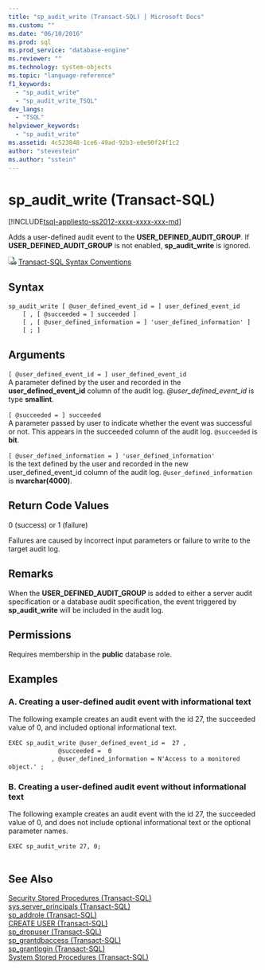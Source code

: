 ```yaml
---
title: "sp_audit_write (Transact-SQL) | Microsoft Docs"
ms.custom: ""
ms.date: "06/10/2016"
ms.prod: sql
ms.prod_service: "database-engine"
ms.reviewer: ""
ms.technology: system-objects
ms.topic: "language-reference"
f1_keywords: 
  - "sp_audit_write"
  - "sp_audit_write_TSQL"
dev_langs: 
  - "TSQL"
helpviewer_keywords: 
  - "sp_audit_write"
ms.assetid: 4c523848-1ce6-49ad-92b3-e0e90f24f1c2
author: "stevestein"
ms.author: "sstein"
---
```

# sp_audit_write (Transact-SQL)
[!INCLUDE[tsql-appliesto-ss2012-xxxx-xxxx-xxx-md](../../includes/tsql-appliesto-ss2012-xxxx-xxxx-xxx-md.md)]

  Adds a user-defined audit event to the **USER_DEFINED_AUDIT_GROUP**. If **USER_DEFINED_AUDIT_GROUP** is not enabled, **sp_audit_write** is ignored.  
  
 ![Topic link icon](../../database-engine/configure-windows/media/topic-link.gif "Topic link icon") [Transact-SQL Syntax Conventions](../../t-sql/language-elements/transact-sql-syntax-conventions-transact-sql.md)  
  
## Syntax  
  
```  
sp_audit_write [ @user_defined_event_id = ] user_defined_event_id
    [ , [ @succeeded = ] succeeded ]
    [ , [ @user_defined_information = ] 'user_defined_information' ]
    [ ; ]
```  
  
## Arguments  
 `[ @user_defined_event_id = ] user_defined_event_id`  
 A parameter defined by the user and recorded in the **user_defined_event_id** column of the audit log. *\@user_defined_event_id* is type **smallint**.  
  
 `[ @succeeded = ] succeeded`  
 A parameter passed by user to indicate whether the event was successful or not. This appears in the succeeded column of the audit log. `@succeeded` is **bit**.  
  
 `[ @user_defined_information = ] 'user_defined_information'`  
 Is the text defined by the user and recorded in the new user_defined_event_id column of the audit log. `@user_defined_information` is **nvarchar(4000)**.  
  
## Return Code Values  
 0 (success) or 1 (failure)  
  
 Failures are caused by incorrect input parameters or failure to write to the target audit log.  
  
## Remarks  
 When the **USER_DEFINED_AUDIT_GROUP** is added to either a server audit specification or a database audit specification, the event triggered by **sp_audit_write** will be included in the audit log.  
  
## Permissions  
 Requires membership in the **public** database role.  
  
## Examples  
  
### A. Creating a user-defined audit event with informational text  
 The following example creates an audit event with the id 27, the succeeded value of 0, and included optional informational text.  
  
```  
EXEC sp_audit_write @user_defined_event_id =  27 ,   
              @succeeded =  0   
            , @user_defined_information = N'Access to a monitored object.' ;  
```  
  
### B.  Creating a user-defined audit event without informational text  
 The following example creates an audit event with the id 27, the succeeded value of 0, and does not include optional informational text or the optional parameter names.  
  
```  
EXEC sp_audit_write 27, 0;  
  
```  
  
## See Also  
 [Security Stored Procedures &#40;Transact-SQL&#41;](../../relational-databases/system-stored-procedures/security-stored-procedures-transact-sql.md)   
 [sys.server_principals &#40;Transact-SQL&#41;](../../relational-databases/system-catalog-views/sys-server-principals-transact-sql.md)   
 [sp_addrole &#40;Transact-SQL&#41;](../../relational-databases/system-stored-procedures/sp-addrole-transact-sql.md)   
 [CREATE USER &#40;Transact-SQL&#41;](../../t-sql/statements/create-user-transact-sql.md)   
 [sp_dropuser &#40;Transact-SQL&#41;](../../relational-databases/system-stored-procedures/sp-dropuser-transact-sql.md)   
 [sp_grantdbaccess &#40;Transact-SQL&#41;](../../relational-databases/system-stored-procedures/sp-grantdbaccess-transact-sql.md)   
 [sp_grantlogin &#40;Transact-SQL&#41;](../../relational-databases/system-stored-procedures/sp-grantlogin-transact-sql.md)   
 [System Stored Procedures &#40;Transact-SQL&#41;](../../relational-databases/system-stored-procedures/system-stored-procedures-transact-sql.md)  
  
  
